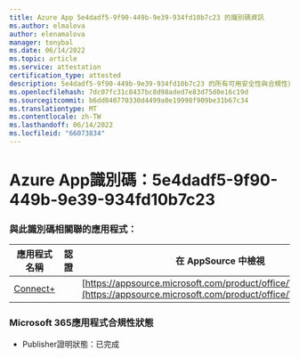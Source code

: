 ```yaml
---
title: Azure App 5e4dadf5-9f90-449b-9e39-934fd10b7c23 的識別碼資訊
ms.author: elmalova
author: elenamalova
manager: tonybal
ms.date: 06/14/2022
ms.topic: article
ms.service: attestation
certification_type: attested
description: 5e4dadf5-9f90-449b-9e39-934fd10b7c23 的所有可用安全性與合規性資訊。
ms.openlocfilehash: 7dc07fc31c8437bc8d98aded7e83d75d0e16c19d
ms.sourcegitcommit: b6dd040770330d4499a0e19998f909be31b67c34
ms.translationtype: MT
ms.contentlocale: zh-TW
ms.lasthandoff: 06/14/2022
ms.locfileid: "66073834"
---
```

# <a name="azure-app-id-5e4dadf5-9f90-449b-9e39-934fd10b7c23"></a>Azure App識別碼：5e4dadf5-9f90-449b-9e39-934fd10b7c23


### <a name="apps-associated-with-this-id"></a>與此識別碼相關聯的應用程式：
| **應用程式名稱** | **認證** | **在 AppSource 中檢視** |
|--------------|---------------|-----------------------|
| [Connect+](../forward/WA200002611.md) |  | [https://appsource.microsoft.com/product/office/WA200002611](https://appsource.microsoft.com/product/office/WA200002611) |

### <a name="microsoft-365-app-compliance-status"></a>Microsoft 365應用程式合規性狀態
- Publisher證明狀態：已完成
